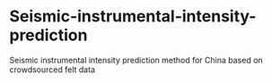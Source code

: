 # Seismic-instrumental-intensity-prediction
Seismic instrumental intensity prediction method for China based on crowdsourced felt data
